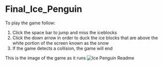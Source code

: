 # Final_Ice_Penguin
To play the game follow:
1) Click the space bar to jump and miss the iceblocks
2) Click the down arrow in order to duck the ice blocks that are above the white portion of the screen known as the snow
3) If the game detects a collision, the game will end

This is the image of the game as it runs
![Ice Penguin Readme](https://user-images.githubusercontent.com/116019685/205559383-23e5c944-711c-4e23-a602-7d9c8c737ea3.jpg)
